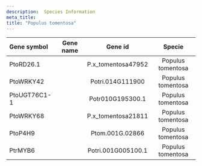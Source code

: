 ```yaml
---
description:  Species Information
meta_title:
title: "Populus tomentosa"
---
```

|Gene symbol |  Gene name | Gene id | Specie |
|:-------|:------:|:----:|:----:|
| PtoRD26.1 |  | P.x_tomentosa47952 | Populus tomentosa |
| PtoWRKY42 |  | Potri.014G111900 | Populus tomentosa |
| PtoUGT76C1-1 |  | Potr010G195300.1 | Populus tomentosa |
| PtoWRKY68 |  | P.x_tomentosa21811 | Populus tomentosa |
| PtoP4H9 |  | Ptom.001G.02866 | Populus tomentosa |
| PtrMYB6 |  | Potri.001G005100.1 | Populus tomentosa |
